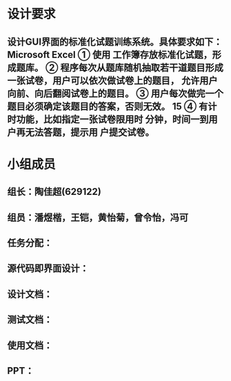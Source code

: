 # 设计要求

## 设计GUI界面的标准化试题训练系统。具体要求如下： Microsoft Excel ① 使用 工作簿存放标准化试题，形成题库。 ② 程序每次从题库随机抽取若干道题目形成一张试卷，用户可以依次做试卷上的题目， 允许用户向前、向后翻阅试卷上的题目。 ③ 用户每次做完一个题目必须确定该题目的答案，否则无效。 15 ④ 有计时功能，比如指定一张试卷限用时 分钟，时间一到用户再无法答题，提示用 户提交试卷。


# 小组成员

## 组长：陶佳超(629122)

## 组员：潘煜楷，王铠，黄怡菊，曾令怡，冯可

## 任务分配：

## 源代码即界面设计：

## 设计文档：

## 测试文档：

## 使用文档：

## PPT：

